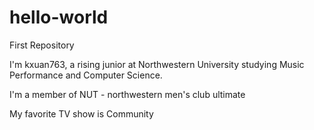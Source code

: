 # hello-world
First Repository

I'm kxuan763, a rising junior at Northwestern University studying Music Performance and Computer Science.

I'm a member of NUT - northwestern men's club ultimate

My favorite TV show is Community
